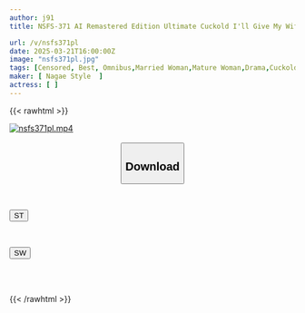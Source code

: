 ```yaml
---
author: j91
title: NSFS-371 AI Remastered Edition Ultimate Cuckold I'll Give My Wife To You Masterpiece Permanent Edition 223 Minutes

url: /v/nsfs371pl
date: 2025-03-21T16:00:00Z
image: "nsfs371pl.jpg"
tags: [Censored, Best, Omnibus,Married Woman,Mature Woman,Drama,Cuckold	]
maker: [ Nagae Style  ]
actress: [ ]
---
```



{{< rawhtml >}}

<div class="video" data-videoid="m7AZa1mOqQukkg">
    <a href="javascript:;">
        <img src="/v/nsfs371pl/nsfs371pl.jpg" width="WIDTH" height="HEIGHT" alt="nsfs371pl.mp4" loading="lazy">
    </a>
</div>

<script type="text/javascript" src="https://j91.asia/asset/on-demand-st.js"></script>

<br>
  <link rel="stylesheet" href="https://j91.asia/asset/bs5.css">
  
  <center>
  <button class="btn btn-primary" type="button" data-bs-toggle="collapse" data-bs-target=".multi-collapse" aria-expanded="false" aria-controls="multiCollapseExample1 multiCollapseExample2"><h2>Download</h2></button></center>
</p>
<div class="row">
  <div class="col">
    <div class="collapse multi-collapse" id="multiCollapseExample1">
      <div class="card card-body">
	      	      <br>
<div class="buttons">  
<p><a href="/v/nsfs371pl/st.html" target="_blank"><button class="btn-hover color-3"><i class="fa fa-download"></i> ST</button></a></p></div>
    </div>
  </div>
</div>
  <div class="col">
    <div class="collapse multi-collapse" id="multiCollapseExample2">
      <div class="card card-body">
	      <br>
<div class="buttons">
<p><a href="/v/nsfs371pl/sw.html" target="_blank"><button class="btn-hover color-2"><i class="fa fa-download"></i> SW</button></a></p></div>
<br><br>
      </div>
    </div>
  </div>
</div>

{{< /rawhtml >}}